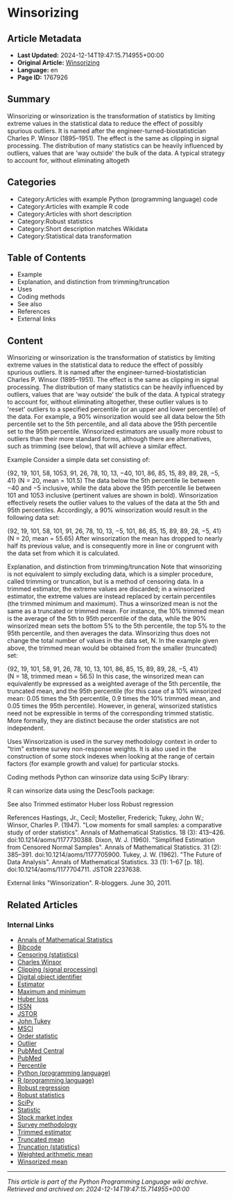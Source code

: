# Winsorizing

## Article Metadata

- **Last Updated:** 2024-12-14T19:47:15.714955+00:00
- **Original Article:** [Winsorizing](https://en.wikipedia.org/wiki/Winsorizing)
- **Language:** en
- **Page ID:** 1767926

## Summary

Winsorizing or winsorization is the transformation of statistics by limiting extreme values in the statistical data to reduce the effect of possibly spurious outliers. It is named after the engineer-turned-biostatistician Charles P. Winsor (1895–1951). The effect is the same as clipping in signal processing.
The distribution of many statistics can be heavily influenced by outliers, values that are 'way outside' the bulk of the data. A typical strategy to account for, without eliminating altogeth

## Categories

- Category:Articles with example Python (programming language) code
- Category:Articles with example R code
- Category:Articles with short description
- Category:Robust statistics
- Category:Short description matches Wikidata
- Category:Statistical data transformation

## Table of Contents

- Example
- Explanation, and distinction from trimming/truncation
- Uses
- Coding methods
- See also
- References
- External links

## Content

Winsorizing or winsorization is the transformation of statistics by limiting extreme values in the statistical data to reduce the effect of possibly spurious outliers. It is named after the engineer-turned-biostatistician Charles P. Winsor (1895–1951). The effect is the same as clipping in signal processing.
The distribution of many statistics can be heavily influenced by outliers, values that are 'way outside' the bulk of the data. A typical strategy to account for, without eliminating altogether, these outlier values is to 'reset' outliers to a specified percentile (or an upper and lower percentile) of the data.  For example, a 90% winsorization would see all data below the 5th percentile set to the 5th percentile, and all data above the 95th percentile set to the 95th percentile. Winsorized estimators are usually more robust to outliers than their more standard forms, although there are alternatives, such as trimming (see below), that will achieve a similar effect.

Example
Consider a simple data set consisting of:

{92, 19, 101, 58, 1053, 91, 26, 78, 10, 13, −40, 101, 86, 85, 15, 89, 89, 28, −5, 41}
(N = 20, mean = 101.5)
The data below the 5th percentile lie between −40 and −5 inclusive, while the data above the 95th percentile lie between 101 and 1053 inclusive (pertinent values are shown in bold). Winsorization effectively resets the outlier values to the values of the data at the 5th and 95th percentiles.  Accordingly, a 90% winsorization would result in the following data set:

{92, 19, 101, 58, 101, 91, 26, 78, 10, 13, −5, 101, 86, 85, 15, 89, 89, 28, −5, 41}
(N = 20, mean = 55.65)
After winsorization the mean has dropped to nearly half its previous value, and is consequently more in line or congruent with the data set from which it is calculated.

Explanation, and distinction from trimming/truncation
Note that winsorizing is not equivalent to simply excluding data, which is a simpler procedure, called trimming or truncation, but is a method of censoring data.
In a trimmed estimator, the extreme values are discarded; in a winsorized estimator, the extreme values are instead replaced by certain percentiles (the trimmed minimum and maximum).
Thus a winsorized mean is not the same as a truncated or trimmed mean. For instance, the 10% trimmed mean is the average of the 5th to 95th percentile of the data, while the 90% winsorized mean sets the bottom 5% to the 5th percentile, the top 5% to the 95th percentile, and then averages the data.  Winsorizing thus does not change the total number of values in the data set, N.  In the example given above, the trimmed mean would be obtained from the smaller (truncated) set:

{92, 19, 101, 58,       91, 26, 78, 10, 13,       101, 86, 85, 15, 89, 89, 28, −5, 41}      
(N = 18, trimmed mean = 56.5)
In this case, the winsorized mean can equivalently be expressed as a weighted average of the 5th percentile, the truncated mean, and the 95th percentile (for this case of a 10% winsorized mean: 0.05 times the 5th percentile, 0.9 times the 10% trimmed mean, and 0.05 times the 95th percentile). However, in general, winsorized statistics need not be expressible in terms of the corresponding trimmed statistic.
More formally, they are distinct because the order statistics are not independent.

Uses
Winsorization is used in the survey methodology context in order to "trim" extreme survey non-response weights.
It is also used in the construction of some stock indexes when looking at the range of certain factors (for example growth and value) for particular stocks.

Coding methods
Python can winsorize data using SciPy library:

R can winsorize data using the DescTools package:

See also
Trimmed estimator
Huber loss
Robust regression

References
Hastings, Jr., Cecil; Mosteller, Frederick; Tukey, John W.; Winsor, Charles P. (1947). "Low moments for small samples: a comparative study of order statistics". Annals of Mathematical Statistics. 18 (3): 413–426. doi:10.1214/aoms/1177730388.
Dixon, W. J. (1960). "Simplified Estimation from Censored Normal Samples". Annals of Mathematical Statistics. 31 (2): 385–391. doi:10.1214/aoms/1177705900.
Tukey, J. W. (1962). "The Future of Data Analysis". Annals of Mathematical Statistics. 33 (1): 1–67 [p. 18]. doi:10.1214/aoms/1177704711. JSTOR 2237638.

External links
"Winsorization". R-bloggers. June 30, 2011.

## Related Articles

### Internal Links

- [Annals of Mathematical Statistics](https://en.wikipedia.org/wiki/Annals_of_Mathematical_Statistics)
- [Bibcode](https://en.wikipedia.org/wiki/Bibcode)
- [Censoring (statistics)](https://en.wikipedia.org/wiki/Censoring_(statistics))
- [Charles Winsor](https://en.wikipedia.org/wiki/Charles_Winsor)
- [Clipping (signal processing)](https://en.wikipedia.org/wiki/Clipping_(signal_processing))
- [Digital object identifier](https://en.wikipedia.org/wiki/Digital_object_identifier)
- [Estimator](https://en.wikipedia.org/wiki/Estimator)
- [Maximum and minimum](https://en.wikipedia.org/wiki/Maximum_and_minimum)
- [Huber loss](https://en.wikipedia.org/wiki/Huber_loss)
- [ISSN](https://en.wikipedia.org/wiki/ISSN)
- [JSTOR](https://en.wikipedia.org/wiki/JSTOR)
- [John Tukey](https://en.wikipedia.org/wiki/John_Tukey)
- [MSCI](https://en.wikipedia.org/wiki/MSCI)
- [Order statistic](https://en.wikipedia.org/wiki/Order_statistic)
- [Outlier](https://en.wikipedia.org/wiki/Outlier)
- [PubMed Central](https://en.wikipedia.org/wiki/PubMed_Central)
- [PubMed](https://en.wikipedia.org/wiki/PubMed)
- [Percentile](https://en.wikipedia.org/wiki/Percentile)
- [Python (programming language)](https://en.wikipedia.org/wiki/Python_(programming_language))
- [R (programming language)](https://en.wikipedia.org/wiki/R_(programming_language))
- [Robust regression](https://en.wikipedia.org/wiki/Robust_regression)
- [Robust statistics](https://en.wikipedia.org/wiki/Robust_statistics)
- [SciPy](https://en.wikipedia.org/wiki/SciPy)
- [Statistic](https://en.wikipedia.org/wiki/Statistic)
- [Stock market index](https://en.wikipedia.org/wiki/Stock_market_index)
- [Survey methodology](https://en.wikipedia.org/wiki/Survey_methodology)
- [Trimmed estimator](https://en.wikipedia.org/wiki/Trimmed_estimator)
- [Truncated mean](https://en.wikipedia.org/wiki/Truncated_mean)
- [Truncation (statistics)](https://en.wikipedia.org/wiki/Truncation_(statistics))
- [Weighted arithmetic mean](https://en.wikipedia.org/wiki/Weighted_arithmetic_mean)
- [Winsorized mean](https://en.wikipedia.org/wiki/Winsorized_mean)

---
_This article is part of the Python Programming Language wiki archive._
_Retrieved and archived on: 2024-12-14T19:47:15.714955+00:00_